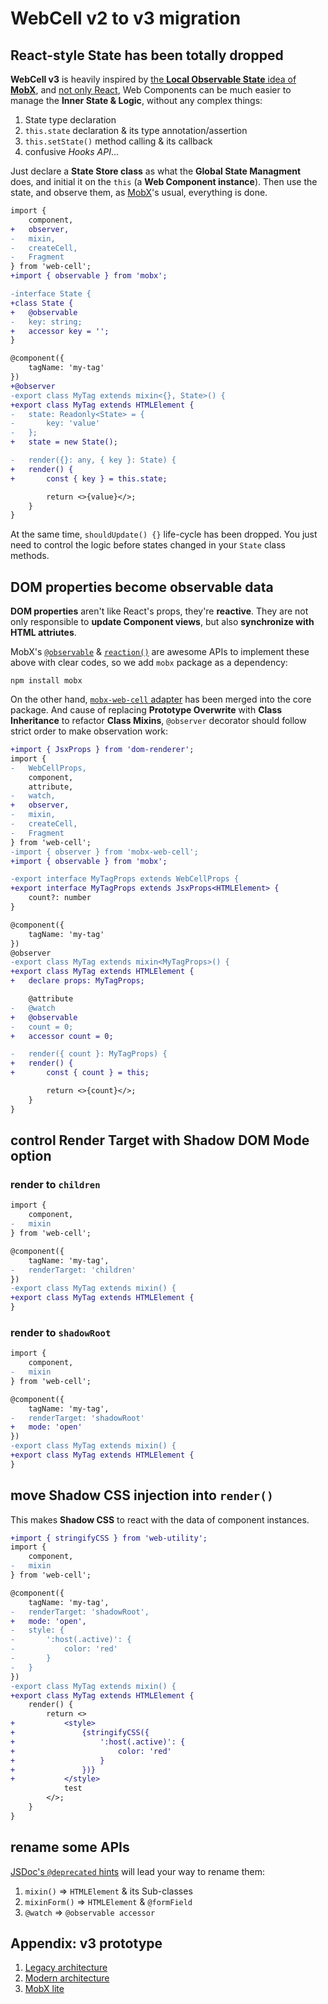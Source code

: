 # WebCell v2 to v3 migration

## React-style State has been totally dropped

**WebCell v3** is heavily inspired by [the **Local Observable State** idea of **MobX**][1], and [not only React][2], Web Components can be much easier to manage the **Inner State & Logic**, without any complex things:

1. State type declaration
2. `this.state` declaration & its type annotation/assertion
3. `this.setState()` method calling & its callback
4. confusive _Hooks API_...

Just declare a **State Store class** as what the **Global State Managment** does, and initial it on the `this` (a **Web Component instance**). Then use the state, and observe them, as [MobX][3]'s usual, everything is done.

```diff
import {
    component,
+   observer,
-   mixin,
-   createCell,
-   Fragment
} from 'web-cell';
+import { observable } from 'mobx';

-interface State {
+class State {
+   @observable
-   key: string;
+   accessor key = '';
}

@component({
    tagName: 'my-tag'
})
+@observer
-export class MyTag extends mixin<{}, State>() {
+export class MyTag extends HTMLElement {
-   state: Readonly<State> = {
-       key: 'value'
-   };
+   state = new State();

-   render({}: any, { key }: State) {
+   render() {
+       const { key } = this.state;

        return <>{value}</>;
    }
}
```

At the same time, `shouldUpdate() {}` life-cycle has been dropped. You just need to control the logic before states changed in your `State` class methods.

## DOM properties become observable data

**DOM properties** aren't like React's props, they're **reactive**. They are not only responsible to **update Component views**, but also **synchronize with HTML attriutes**.

MobX's [`@observable`][4] & [`reaction()`][5] are awesome APIs to implement these above with clear codes, so we add `mobx` package as a dependency:

```shell
npm install mobx
```

On the other hand, [`mobx-web-cell` adapter][6] has been merged into the core package. And cause of replacing **Prototype Overwrite** with **Class Inheritance** to refactor **Class Mixins**, `@observer` decorator should follow strict order to make observation work:

```diff
+import { JsxProps } from 'dom-renderer';
import {
-   WebCellProps,
    component,
    attribute,
-   watch,
+   observer,
-   mixin,
-   createCell,
-   Fragment
} from 'web-cell';
-import { observer } from 'mobx-web-cell';
+import { observable } from 'mobx';

-export interface MyTagProps extends WebCellProps {
+export interface MyTagProps extends JsxProps<HTMLElement> {
    count?: number
}

@component({
    tagName: 'my-tag'
})
@observer
-export class MyTag extends mixin<MyTagProps>() {
+export class MyTag extends HTMLElement {
+   declare props: MyTagProps;

    @attribute
-   @watch
+   @observable
-   count = 0;
+   accessor count = 0;

-   render({ count }: MyTagProps) {
+   render() {
+       const { count } = this;

        return <>{count}</>;
    }
}
```

## control Render Target with Shadow DOM Mode option

### render to `children`

```diff
import {
    component,
-   mixin
} from 'web-cell';

@component({
    tagName: 'my-tag',
-   renderTarget: 'children'
})
-export class MyTag extends mixin() {
+export class MyTag extends HTMLElement {
}
```

### render to `shadowRoot`

```diff
import {
    component,
-   mixin
} from 'web-cell';

@component({
    tagName: 'my-tag',
-   renderTarget: 'shadowRoot'
+   mode: 'open'
})
-export class MyTag extends mixin() {
+export class MyTag extends HTMLElement {
}
```

## move Shadow CSS injection into `render()`

This makes **Shadow CSS** to react with the data of component instances.

```diff
+import { stringifyCSS } from 'web-utility';
import {
    component,
-   mixin
} from 'web-cell';

@component({
    tagName: 'my-tag',
-   renderTarget: 'shadowRoot',
+   mode: 'open',
-   style: {
-       ':host(.active)': {
-           color: 'red'
-       }
-   }
})
-export class MyTag extends mixin() {
+export class MyTag extends HTMLElement {
    render() {
        return <>
+           <style>
+               {stringifyCSS({
+                   ':host(.active)': {
+                       color: 'red'
+                   }
+               })}
+           </style>
            test
        </>;
    }
}
```

## rename some APIs

[JSDoc's `@deprecated` hints][7] will lead your way to rename them:

1. `mixin()` => `HTMLElement` & its Sub-classes
2. `mixinForm()` => `HTMLElement` & `@formField`
3. `@watch` => `@observable accessor`

## Appendix: v3 prototype

1. [Legacy architecture](https://codesandbox.io/s/web-components-jsx-i7u60?file=/index.tsx)
2. [Modern architecture](https://codesandbox.io/s/mobx-web-components-pvn9rf?file=/src/WebComponent.ts)
3. [MobX lite](https://codesandbox.io/s/mobx-lite-791eg?file=/src/index.ts)

[1]: https://github.com/mobxjs/mobx/blob/mobx4and5/docs/refguide/observer-component.md#local-observable-state-in-class-based-components
[2]: https://blog.cloudboost.io/3-reasons-why-i-stopped-using-react-setstate-ab73fc67a42e
[3]: https://github.com/mobxjs/mobx/tree/mobx4and5/docs
[4]: https://github.com/mobxjs/mobx/blob/mobx4and5/docs/refguide/observable-decorator.md
[5]: https://github.com/mobxjs/mobx/blob/mobx4and5/docs/refguide/reaction.md
[6]: https://github.com/EasyWebApp/WebCell/tree/v2/MobX
[7]: https://jsdoc.app/tags-deprecated.html
